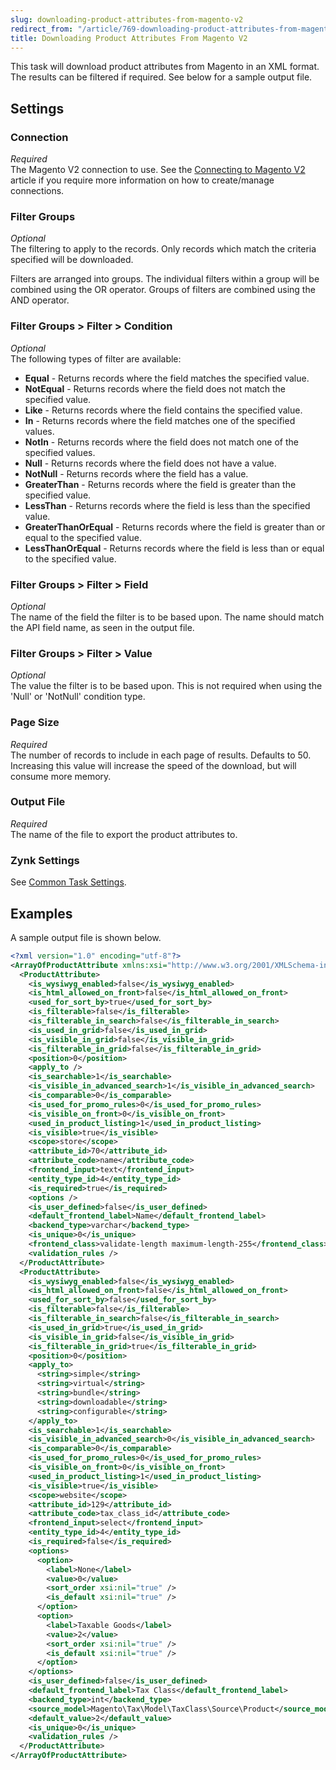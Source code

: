 ```yaml
---
slug: downloading-product-attributes-from-magento-v2
redirect_from: "/article/769-downloading-product-attributes-from-magento"
title: Downloading Product Attributes From Magento V2
---
```

This task will download product attributes from Magento in an XML format. The results can be filtered if required. See below for a sample output file.

## Settings
### Connection
_Required_  
The Magento V2 connection to use. See the [Connecting to Magento V2](connecting-to-magento-v2) article if you require more information on how to create/manage connections.

### Filter Groups
_Optional_  
The filtering to apply to the records. Only records which match the criteria specified will be downloaded.

Filters are arranged into groups. The individual filters within a group will be combined using the OR operator. Groups of filters are combined using the AND operator.

### Filter Groups > Filter > Condition
_Optional_  
The following types of filter are available:

* __Equal__ - Returns records where the field matches the specified value.
* __NotEqual__ - Returns records where the field does not match the specified value.
* __Like__ - Returns records where the field contains the specified value.
* __In__ - Returns records where the field matches one of the specified values.
* __NotIn__ - Returns records where the field does not match one of the specified values.
* __Null__ - Returns records where the field does not have a value.
* __NotNull__ - Returns records where the field has a value.
* __GreaterThan__ - Returns records where the field is greater than the specified value.
* __LessThan__ - Returns records where the field is less than the specified value.
* __GreaterThanOrEqual__ - Returns records where the field is greater than or equal to the specified value.
* __LessThanOrEqual__ - Returns records where the field is less than or equal to the specified value.

### Filter Groups > Filter > Field
_Optional_  
The name of the field the filter is to be based upon. The name should match the API field name, as seen in the output file.

### Filter Groups > Filter > Value
_Optional_  
The value the filter is to be based upon. This is not required when using the 'Null' or 'NotNull' condition type.

### Page Size
_Required_  
The number of records to include in each page of results. Defaults to 50. Increasing this value will increase the speed of the download, but will consume more memory.

### Output File
_Required_  
The name of the file to export the product attributes to.

### Zynk Settings
See [Common Task Settings](common-task-settings).

## Examples
A sample output file is shown below.
```xml
<?xml version="1.0" encoding="utf-8"?>
<ArrayOfProductAttribute xmlns:xsi="http://www.w3.org/2001/XMLSchema-instance" xmlns:xsd="http://www.w3.org/2001/XMLSchema">
  <ProductAttribute>
    <is_wysiwyg_enabled>false</is_wysiwyg_enabled>
    <is_html_allowed_on_front>false</is_html_allowed_on_front>
    <used_for_sort_by>true</used_for_sort_by>
    <is_filterable>false</is_filterable>
    <is_filterable_in_search>false</is_filterable_in_search>
    <is_used_in_grid>false</is_used_in_grid>
    <is_visible_in_grid>false</is_visible_in_grid>
    <is_filterable_in_grid>false</is_filterable_in_grid>
    <position>0</position>
    <apply_to />
    <is_searchable>1</is_searchable>
    <is_visible_in_advanced_search>1</is_visible_in_advanced_search>
    <is_comparable>0</is_comparable>
    <is_used_for_promo_rules>0</is_used_for_promo_rules>
    <is_visible_on_front>0</is_visible_on_front>
    <used_in_product_listing>1</used_in_product_listing>
    <is_visible>true</is_visible>
    <scope>store</scope>
    <attribute_id>70</attribute_id>
    <attribute_code>name</attribute_code>
    <frontend_input>text</frontend_input>
    <entity_type_id>4</entity_type_id>
    <is_required>true</is_required>
    <options />
    <is_user_defined>false</is_user_defined>
    <default_frontend_label>Name</default_frontend_label>
    <backend_type>varchar</backend_type>
    <is_unique>0</is_unique>
    <frontend_class>validate-length maximum-length-255</frontend_class>
    <validation_rules />
  </ProductAttribute>
  <ProductAttribute>
    <is_wysiwyg_enabled>false</is_wysiwyg_enabled>
    <is_html_allowed_on_front>false</is_html_allowed_on_front>
    <used_for_sort_by>false</used_for_sort_by>
    <is_filterable>false</is_filterable>
    <is_filterable_in_search>false</is_filterable_in_search>
    <is_used_in_grid>true</is_used_in_grid>
    <is_visible_in_grid>false</is_visible_in_grid>
    <is_filterable_in_grid>true</is_filterable_in_grid>
    <position>0</position>
    <apply_to>
      <string>simple</string>
      <string>virtual</string>
      <string>bundle</string>
      <string>downloadable</string>
      <string>configurable</string>
    </apply_to>
    <is_searchable>1</is_searchable>
    <is_visible_in_advanced_search>0</is_visible_in_advanced_search>
    <is_comparable>0</is_comparable>
    <is_used_for_promo_rules>0</is_used_for_promo_rules>
    <is_visible_on_front>0</is_visible_on_front>
    <used_in_product_listing>1</used_in_product_listing>
    <is_visible>true</is_visible>
    <scope>website</scope>
    <attribute_id>129</attribute_id>
    <attribute_code>tax_class_id</attribute_code>
    <frontend_input>select</frontend_input>
    <entity_type_id>4</entity_type_id>
    <is_required>false</is_required>
    <options>
      <option>
        <label>None</label>
        <value>0</value>
        <sort_order xsi:nil="true" />
        <is_default xsi:nil="true" />
      </option>
      <option>
        <label>Taxable Goods</label>
        <value>2</value>
        <sort_order xsi:nil="true" />
        <is_default xsi:nil="true" />
      </option>
    </options>
    <is_user_defined>false</is_user_defined>
    <default_frontend_label>Tax Class</default_frontend_label>
    <backend_type>int</backend_type>
    <source_model>Magento\Tax\Model\TaxClass\Source\Product</source_model>
    <default_value>2</default_value>
    <is_unique>0</is_unique>
    <validation_rules />
  </ProductAttribute>
</ArrayOfProductAttribute>
```